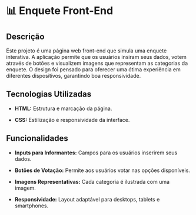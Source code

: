 # 📊 Enquete Front-End

## Descrição

Este projeto é uma página web front-end que simula uma enquete interativa. A aplicação permite que os usuários insiram seus dados, votem através de botões e visualizem imagens que representam as categorias da enquete. O design foi pensado para oferecer uma ótima experiência em diferentes dispositivos, garantindo boa responsividade.

## Tecnologias Utilizadas
* **HTML:** Estrutura e marcação da página.

* **CSS:** Estilização e responsividade da interface.

## Funcionalidades
* **Inputs para Informantes:** Campos para os usuários inserirem seus dados.

* **Botões de Votação:** Permite aos usuários votar nas opções disponíveis.

* **Imagens Representativas:** Cada categoria é ilustrada com uma imagem.

* **Responsividade:** Layout adaptável para desktops, tablets e smartphones.
